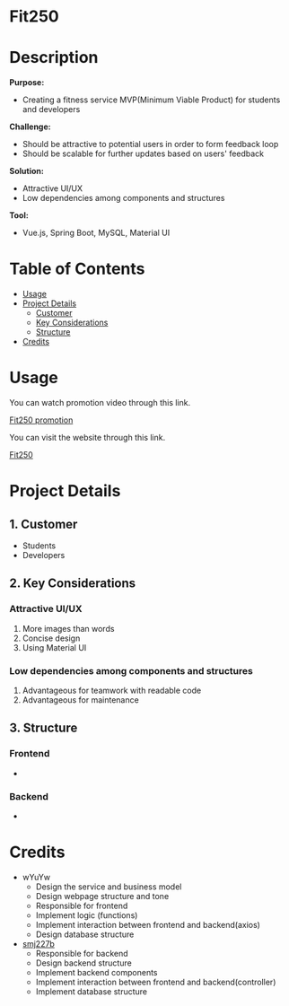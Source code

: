 # Fit250

# Description

**Purpose:** 

- Creating a fitness service MVP(Minimum Viable Product) for students and developers

**Challenge:** 

- Should be attractive to potential users in order to form feedback loop
- Should be scalable for further updates based on users' feedback

**Solution:** 

- Attractive UI/UX
- Low dependencies among components and structures

**Tool:** 

- Vue.js, Spring Boot, MySQL, Material UI

# ****Table of Contents****

- [Usage](#usage)
- [Project Details](#project-details)
    - [Customer](#1-customer)
    - [Key Considerations](#2-key-considerations)
    - [Structure](#3-structure)
- [Credits](#credits)

# ****Usage****

You can watch promotion video through this link.

[Fit250 promotion](https://youtu.be/CmDBMZjj8tU)

You can visit the website through this link.

[Fit250]()

# Project Details

## 1. Customer

- Students
- Developers

## 2. Key Considerations

### Attractive UI/UX

1. More images than words
2. Concise design
3. Using Material UI

### Low dependencies among components and structures

1. Advantageous for teamwork with readable code
2. Advantageous for maintenance

## 3. Structure

### Frontend
- 

### Backend
- 

# ****Credits****

- wYuYw
  - Design the service and business model
  - Design webpage structure and tone
  - Responsible for frontend
  - Implement logic (functions)
  - Implement interaction between frontend and backend(axios)
  - Design database structure
- [smj227b](https://github.com/smj227b)
  - Responsible for backend
  - Design backend structure
  - Implement backend components
  - Implement interaction between frontend and backend(controller)
  - Implement database structure
